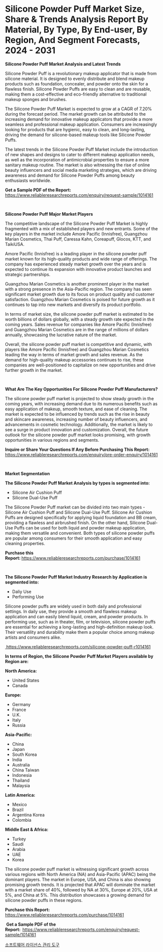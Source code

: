 <p><h1>Silicone Powder Puff Market Size, Share & Trends Analysis Report By Material, By Type, By End-user, By Region, And Segment Forecasts, 2024 - 2031</h1></p><p><strong>Silicone Powder Puff Market Analysis and Latest Trends</strong></p>
<p><p>Silicone Powder Puff is a revolutionary makeup applicator that is made from silicone material. It is designed to evenly distribute and blend makeup products such as foundation, concealer, and powder onto the skin for a flawless finish. Silicone Powder Puffs are easy to clean and are reusable, making them a cost-effective and eco-friendly alternative to traditional makeup sponges and brushes.</p><p>The Silicone Powder Puff Market is expected to grow at a CAGR of 7.20% during the forecast period. The market growth can be attributed to the increasing demand for innovative makeup applicators that provide a more seamless and professional makeup application. Consumers are increasingly looking for products that are hygienic, easy to clean, and long-lasting, driving the demand for silicone-based makeup tools like Silicone Powder Puffs.</p><p>The latest trends in the Silicone Powder Puff Market include the introduction of new shapes and designs to cater to different makeup application needs, as well as the incorporation of antimicrobial properties to ensure a more sanitary makeup routine. The market is also witnessing the rise of online beauty influencers and social media marketing strategies, which are driving awareness and demand for Silicone Powder Puffs among beauty enthusiasts worldwide.</p></p>
<p><strong>Get a Sample PDF of the Report:&nbsp;</strong> <a href="https://www.reliableresearchreports.com/enquiry/request-sample/1014161">https://www.reliableresearchreports.com/enquiry/request-sample/1014161</a></p>
<p>&nbsp;</p>
<p><strong>Silicone Powder Puff Major Market Players</strong></p>
<p><p>The competitive landscape of the Silicone Powder Puff Market is highly fragmented with a mix of established players and new entrants. Some of the key players in the market include Amore Pacific (Innisfree), Guangzhou Marian Cosmetics, Thai Puff, Caressa Kahn, Coreapuff, Glocos, KTT, and TaikiUSA.</p><p>Amore Pacific (Innisfree) is a leading player in the silicone powder puff market known for its high-quality products and wide range of offerings. The company has experienced steady market growth over the years and is expected to continue its expansion with innovative product launches and strategic partnerships.</p><p>Guangzhou Marian Cosmetics is another prominent player in the market with a strong presence in the Asia-Pacific region. The company has seen significant market growth due to its focus on product quality and customer satisfaction. Guangzhou Marian Cosmetics is poised for future growth as it continues to tap into new markets and diversify its product portfolio.</p><p>In terms of market size, the silicone powder puff market is estimated to be worth billions of dollars globally, with a steady growth rate expected in the coming years. Sales revenue for companies like Amore Pacific (Innisfree) and Guangzhou Marian Cosmetics are in the range of millions of dollars annually, showcasing the lucrative nature of the market.</p><p>Overall, the silicone powder puff market is competitive and dynamic, with players like Amore Pacific (Innisfree) and Guangzhou Marian Cosmetics leading the way in terms of market growth and sales revenue. As the demand for high-quality makeup accessories continues to rise, these companies are well-positioned to capitalize on new opportunities and drive further growth in the market.</p></p>
<p>&nbsp;</p>
<p><strong>What Are The Key Opportunities For Silicone Powder Puff Manufacturers?</strong></p>
<p><p>The silicone powder puff market is projected to show steady growth in the coming years, with increasing demand due to its numerous benefits such as easy application of makeup, smooth texture, and ease of cleaning. The market is expected to be influenced by trends such as the rise in beauty and skincare awareness, increasing number of beauty influencers, and advancements in cosmetic technology. Additionally, the market is likely to see a surge in product innovation and customization. Overall, the future outlook for the silicone powder puff market looks promising, with growth opportunities in various regions and segments.</p></p>
<p><strong>Inquire or Share Your Questions If Any Before Purchasing This Report:</strong> <a href="https://www.reliableresearchreports.com/enquiry/pre-order-enquiry/1014161">https://www.reliableresearchreports.com/enquiry/pre-order-enquiry/1014161</a></p>
<p>&nbsp;</p>
<p><strong>Market Segmentation</strong></p>
<p><strong>The Silicone Powder Puff Market Analysis by types is segmented into:</strong></p>
<p><ul><li>Silicone Air Cushion Puff</li><li>Silicone Dual-Use Puff</li></ul></p>
<p><p>The Silicone Powder Puff market can be divided into two main types - Silicone Air Cushion Puff and Silicone Dual-Use Puff. Silicone Air Cushion Puffs are designed specifically for applying liquid foundation and BB cream, providing a flawless and airbrushed finish. On the other hand, Silicone Dual-Use Puffs can be used for both liquid and powder makeup application, making them versatile and convenient. Both types of silicone powder puffs are popular among consumers for their smooth application and easy cleaning properties.</p></p>
<p><strong>Purchase this Report:&nbsp;</strong><a href="https://www.reliableresearchreports.com/purchase/1014161">https://www.reliableresearchreports.com/purchase/1014161</a></p>
<p>&nbsp;</p>
<p><strong>The Silicone Powder Puff Market Industry Research by Application is segmented into:</strong></p>
<p><ul><li>Daliy Use</li><li>Performing Use</li></ul></p>
<p><p>Silicone powder puffs are widely used in both daily and professional settings. In daily use, they provide a smooth and flawless makeup application and can easily blend liquid, cream, and powder products. In performing use, such as in theater, film, or television, silicone powder puffs are essential for achieving a long-lasting and high-definition makeup look. Their versatility and durability make them a popular choice among makeup artists and consumers alike.</p></p>
<p><a href="https://www.reliableresearchreports.com/silicone-powder-puff-r1014161">&nbsp;https://www.reliableresearchreports.com/silicone-powder-puff-r1014161</a></p>
<p><strong>In terms of Region, the Silicone Powder Puff Market Players available by Region are:</strong></p>
<p>
    <p> <strong> North America: </strong>
        <ul>
            <li>United States</li>
            <li>Canada</li>
        </ul>
        </p> 
    <p> <strong> Europe: </strong>
        <ul>
            <li>Germany</li>
            <li>France</li>
            <li>U.K.</li>
            <li>Italy</li>
            <li>Russia</li>
        </ul>
        </p> 
    <p> <strong> Asia-Pacific: </strong>
        <ul>
            <li>China</li>
            <li>Japan</li>
            <li>South Korea</li>
            <li>India</li>
            <li>Australia</li>
            <li>China Taiwan</li>
            <li>Indonesia</li>
            <li>Thailand</li>
            <li>Malaysia</li>
        </ul>
        </p> 
    <p> <strong> Latin America: </strong>
        <ul>
            <li>Mexico</li>
            <li>Brazil</li>
            <li>Argentina Korea</li>
            <li>Colombia</li>
        </ul>
        </p> 
    <p> <strong> Middle East & Africa: </strong>
        <ul>
            <li>Turkey</li>
            <li>Saudi</li>
            <li>Arabia</li>
            <li>UAE</li>
            <li>Korea</li>
        </ul>
    </p>
    </p>
<p><p>The silicone powder puff market is witnessing significant growth across various regions with North America (NA) and Asia-Pacific (APAC) being the dominant players. The market in Europe, USA, and China is also showing promising growth trends. It is projected that APAC will dominate the market with a market share of 40%, followed by NA at 30%, Europe at 20%, USA at 5%, and China at 5%. This distribution showcases a growing demand for silicone powder puffs in these regions.</p></p>
<p><strong>Purchase this Report: </strong><a href="https://www.reliableresearchreports.com/purchase/1014161">https://www.reliableresearchreports.com/purchase/1014161</a></p>
<p>&nbsp;<strong>Get a Sample PDF of the Report:&nbsp;&nbsp;</strong><a href="https://www.reliableresearchreports.com/enquiry/request-sample/1014161">https://www.reliableresearchreports.com/enquiry/request-sample/1014161</a></p>
<p><strong></strong></p>
<p><p><a href="https://medium.com/@darrickdibbert2022/%EC%86%8C%ED%94%84%ED%8A%B8%EC%9B%A8%EC%96%B4-%EB%9D%BC%EC%9D%B4%EC%84%A0%EC%8A%A4-%EA%B4%80%EB%A6%AC-%EB%8F%84%EA%B5%AC-%EC%8B%9C%EC%9E%A5-%EC%8B%9C%EC%9E%A5-cagr-%EC%8B%9C%EC%9E%A5-%EB%8F%99%ED%96%A5-%EB%B0%8F-%EC%84%B1%EC%9E%A5-%EC%A0%84%EB%9E%B5%EC%97%90-%EB%8C%80%ED%95%9C-%ED%86%B5%EC%B0%B0%EB%A0%A5-3c410e1909af">소프트웨어 라이선스 관리 도구</a></p></p>